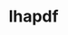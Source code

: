 ---
title: "lhapdf"
layout: cache
categories: [package, develop]
meta: {"compilers": ["gcc@11.4.0"], "num_specs": 19, "num_specs_by_stack": {"hep": 19, "root": 19}, "oss": ["ubuntu22.04"], "platforms": ["linux"], "stacks": ["hep", "root"], "targets": ["x86_64_v3"], "versions": ["6.5.5"]}
spec_details: [{"compiler": "gcc@11.4.0", "hash": "4i4djy3gq5wn34ulexhksrvp4xnie7eg", "os": "ubuntu22.04", "platform": "linux", "size": "-", "stacks": ["hep", "root"], "target": "x86_64_v3", "variants": ["build_system=autotools", "+python"], "versions": ["6.5.5"]}, {"compiler": "gcc@11.4.0", "hash": "6tynx7npfnyicrgkl66j2jlw7oagazml", "os": "ubuntu22.04", "platform": "linux", "size": "-", "stacks": ["hep", "root"], "target": "x86_64_v3", "variants": ["build_system=autotools", "+python"], "versions": ["6.5.5"]}, {"compiler": "gcc@11.4.0", "hash": "a3rf3tcxhksrgcwdrnda4ujefa6mwq2t", "os": "ubuntu22.04", "platform": "linux", "size": "-", "stacks": ["hep", "root"], "target": "x86_64_v3", "variants": ["build_system=autotools", "+python"], "versions": ["6.5.5"]}, {"compiler": "gcc@11.4.0", "hash": "alkqj5mccyppjlr4gd7yiwvuelttjlnf", "os": "ubuntu22.04", "platform": "linux", "size": "-", "stacks": ["hep", "root"], "target": "x86_64_v3", "variants": ["build_system=autotools", "+python"], "versions": ["6.5.5"]}, {"compiler": "gcc@11.4.0", "hash": "b7lk5ejqgemiyqfifpg7mkaplpfhrk4c", "os": "ubuntu22.04", "platform": "linux", "size": "-", "stacks": ["hep", "root"], "target": "x86_64_v3", "variants": ["build_system=autotools", "+python"], "versions": ["6.5.5"]}, {"compiler": "gcc@11.4.0", "hash": "bj5v5l47tnqhrvm7jqf5g7edmj33d7lc", "os": "ubuntu22.04", "platform": "linux", "size": "-", "stacks": ["hep", "root"], "target": "x86_64_v3", "variants": ["build_system=autotools", "+python"], "versions": ["6.5.5"]}, {"compiler": "gcc@11.4.0", "hash": "fa2aisbntrwbbfxvcelabiyp7aggpbyq", "os": "ubuntu22.04", "platform": "linux", "size": "-", "stacks": ["hep", "root"], "target": "x86_64_v3", "variants": ["build_system=autotools", "+python"], "versions": ["6.5.5"]}, {"compiler": "gcc@11.4.0", "hash": "fotkjl4ssfolgycd2pjnm6qjtpyk536o", "os": "ubuntu22.04", "platform": "linux", "size": "-", "stacks": ["hep", "root"], "target": "x86_64_v3", "variants": ["build_system=autotools", "+python"], "versions": ["6.5.5"]}, {"compiler": "gcc@11.4.0", "hash": "fqe4bcfsfdkqr57savewrn27b7llonbg", "os": "ubuntu22.04", "platform": "linux", "size": "-", "stacks": ["hep", "root"], "target": "x86_64_v3", "variants": ["build_system=autotools", "+python"], "versions": ["6.5.5"]}, {"compiler": "gcc@11.4.0", "hash": "gpmdfbckrfuf5monh4on6btb7smmomsi", "os": "ubuntu22.04", "platform": "linux", "size": "-", "stacks": ["hep", "root"], "target": "x86_64_v3", "variants": ["build_system=autotools", "+python"], "versions": ["6.5.5"]}, {"compiler": "gcc@11.4.0", "hash": "h32miq7hd3fxzbaxtpxbpz4fzw5utnrj", "os": "ubuntu22.04", "platform": "linux", "size": "-", "stacks": ["hep", "root"], "target": "x86_64_v3", "variants": ["build_system=autotools", "+python"], "versions": ["6.5.5"]}, {"compiler": "gcc@11.4.0", "hash": "ldhghrujujcgt47cktvn7jclk6hhshhu", "os": "ubuntu22.04", "platform": "linux", "size": "-", "stacks": ["hep", "root"], "target": "x86_64_v3", "variants": ["build_system=autotools", "+python"], "versions": ["6.5.5"]}, {"compiler": "gcc@11.4.0", "hash": "mysyjknd4kaqu6tfzeljz7t7nzd4orm6", "os": "ubuntu22.04", "platform": "linux", "size": "-", "stacks": ["hep", "root"], "target": "x86_64_v3", "variants": ["build_system=autotools", "+python"], "versions": ["6.5.5"]}, {"compiler": "gcc@11.4.0", "hash": "n5g65efada7bf6msrwicpj2vakwnoxiw", "os": "ubuntu22.04", "platform": "linux", "size": "-", "stacks": ["hep", "root"], "target": "x86_64_v3", "variants": ["build_system=autotools", "+python"], "versions": ["6.5.5"]}, {"compiler": "gcc@11.4.0", "hash": "njio35zl2zlcrck7hkkv56uhmtrmqmho", "os": "ubuntu22.04", "platform": "linux", "size": "-", "stacks": ["hep", "root"], "target": "x86_64_v3", "variants": ["build_system=autotools", "+python"], "versions": ["6.5.5"]}, {"compiler": "gcc@11.4.0", "hash": "ryu36apnya7xt5o4bnerzrp4orcddjf2", "os": "ubuntu22.04", "platform": "linux", "size": "-", "stacks": ["hep", "root"], "target": "x86_64_v3", "variants": ["build_system=autotools", "+python"], "versions": ["6.5.5"]}, {"compiler": "gcc@11.4.0", "hash": "saiorvusel6i45e42g7dy7jpo52c2uj3", "os": "ubuntu22.04", "platform": "linux", "size": "-", "stacks": ["hep", "root"], "target": "x86_64_v3", "variants": ["build_system=autotools", "+python"], "versions": ["6.5.5"]}, {"compiler": "gcc@11.4.0", "hash": "tqhyunj6sc7w2n5wmtaiifmoiejhu2yq", "os": "ubuntu22.04", "platform": "linux", "size": "-", "stacks": ["hep", "root"], "target": "x86_64_v3", "variants": ["build_system=autotools", "+python"], "versions": ["6.5.5"]}, {"compiler": "gcc@11.4.0", "hash": "vexqojxcqxkgl6vecf5n7chnfh6g2xun", "os": "ubuntu22.04", "platform": "linux", "size": "-", "stacks": ["hep", "root"], "target": "x86_64_v3", "variants": ["build_system=autotools", "+python"], "versions": ["6.5.5"]}]
---